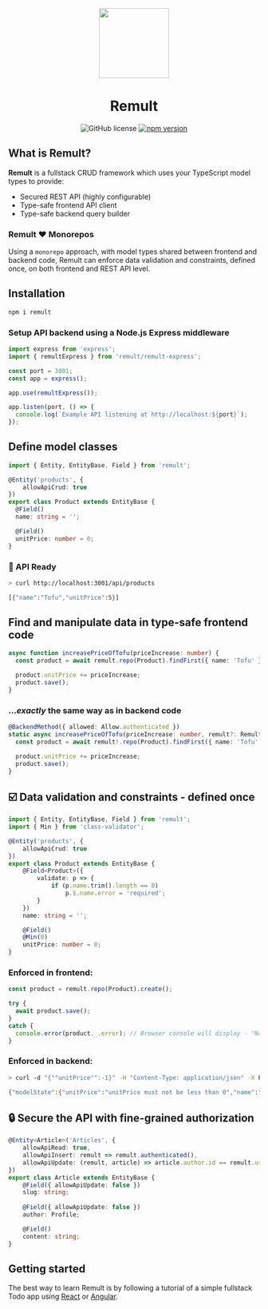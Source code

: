 <div align="center">
  <a href="http://typeorm.io/">
    <img src="https://github.com/remult/remult/raw/master/docs/.vuepress/public/logo.png" width="140" height="140">
  </a>
  <h1>Remult</h1>
	<img alt="GitHub license" src="https://img.shields.io/badge/license-MIT-blue.svg">
	<a href="https://badge.fury.io/js/remult">
		<img alt="npm version" src="https://badge.fury.io/js/remult.svg">
	</a>
</div>

## What is Remult?

**Remult** is a fullstack CRUD framework which uses your TypeScript model types to provide:

* Secured REST API (highly configurable)
* Type-safe frontend API client
* Type-safe backend query builder

### Remult :heart: Monorepos

Using a `monorepo` approach, with model types shared between frontend and backend code, Remult can enforce data validation and constraints, defined once, on both frontend and REST API level.


## Installation
```sh
npm i remult
```

### Setup API backend using a Node.js Express middleware
```ts
import express from 'express';
import { remultExpress } from 'remult/remult-express';

const port = 3001;
const app = express();

app.use(remultExpress());

app.listen(port, () => {
  console.log(`Example API listening at http://localhost:${port}`);
});
```

## Define model classes
```ts
import { Entity, EntityBase, Field } from 'remult';

@Entity('products', {
    allowApiCrud: true
})
export class Product extends EntityBase {
  @Field()
  name: string = '';

  @Field()
  unitPrice: number = 0;
}
```

### :rocket: API Ready
```sh
> curl http://localhost:3001/api/products

[{"name":"Tofu","unitPrice":5}]
```

## Find and manipulate data in type-safe frontend code
```ts
async function increasePriceOfTofu(priceIncrease: number) {
  const product = await remult.repo(Product).findFirst({ name: 'Tofu' });

  product.unitPrice += priceIncrease;
  product.save();
}
```

### ...*exactly* the same way as in backend code
```ts
@BackendMethod({ allowed: Allow.authenticated })
static async increasePriceOfTofu(priceIncrease: number, remult?: Remult) {
  const product = await remult!.repo(Product).findFirst({ name: 'Tofu' });

  product.unitPrice += priceIncrease;
  product.save();
}
```

## :ballot_box_with_check: Data validation and constraints - defined once

```ts
import { Entity, EntityBase, Field } from 'remult';
import { Min } from 'class-validator';

@Entity('products', {
    allowApiCrud: true
})
export class Product extends EntityBase {
    @Field<Product>({
        validate: p => {
            if (p.name.trim().length == 0)
                p.$.name.error = 'required';
        }
    })
    name: string = '';

    @Field()
    @Min(0)
    unitPrice: number = 0;
}
```

### Enforced in frontend:
```ts
const product = remult.repo(Product).create();

try {
  await product.save();
}
catch {
  console.error(product._.error); // Browser console will display - "Name: required"
}
```

### Enforced in backend:
```sh
> curl -d "{""unitPrice"":-1}" -H "Content-Type: application/json" -X POST http://localhost:3001/api/products

{"modelState":{"unitPrice":"unitPrice must not be less than 0","name":"required"},"message":"Name: required"}
```

## :lock: Secure the API with fine-grained authorization
```ts
@Entity<Article>('Articles', {
    allowApiRead: true,
    allowApiInsert: remult => remult.authenticated(),
    allowApiUpdate: (remult, article) => article.author.id == remult.user.id
})
export class Article extends EntityBase {
    @Field({ allowApiUpdate: false })
    slug: string;
    
    @Field({ allowApiUpdate: false })
    author: Profile;

    @Field()
    content: string;
}
```

## Getting started
The best way to learn Remult is by following a tutorial of a simple fullstack Todo app using [React](https://remult.dev/tutorials/tutorial-react.html) or [Angular](https://remult.dev/tutorials/tutorial-angular.html).
